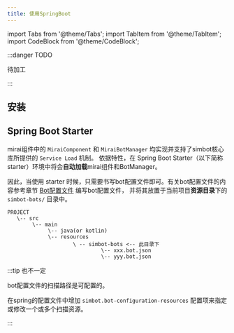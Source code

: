 ```yaml
---
title: 使用SpringBoot
---
```


import Tabs from '@theme/Tabs';
import TabItem from '@theme/TabItem';
import CodeBlock from '@theme/CodeBlock';


:::danger TODO

待加工

:::

## 安装



## Spring Boot Starter

mirai组件中的 `MiraiComponent` 和 `MiraiBotManager` 均实现并支持了simbot核心库所提供的 `Service Load` 机制。
依据特性，在 Spring Boot Starter（以下简称starter）环境中将会**自动加载**mirai组件和BotManager。

因此，当使用 starter 时候，只需要书写bot配置文件即可。有关bot配置文件的内容参考章节 [Bot配置文件](../bot-config) 编写bot配置文件，
并将其放置于当前项目**资源目录**下的 `simbot-bots/` 目录中。

```text {6-8}
PROJECT
   \-- src
        \-- main
             \-- java(or kotlin)
             \-- resources
                     \ -- simbot-bots <-- 此目录下
                              \-- xxx.bot.json
                              \-- yyy.bot.json
```
:::tip 也不一定

bot配置文件的扫描路径是可配置的。

在spring的配置文件中增加 `simbot.bot-configuration-resources` 配置项来指定或修改一个或多个扫描资源。

:::
